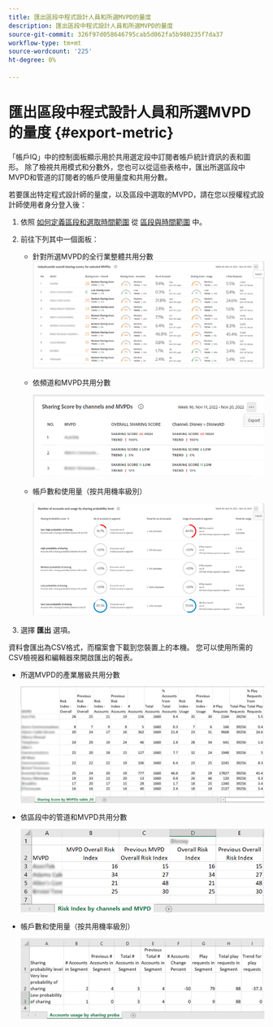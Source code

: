 ```yaml
---
title: 匯出區段中程式設計人員和所選MVPD的量度
description: 匯出區段中程式設計人員和所選MVPD的量度
source-git-commit: 326f97d058646795cab5d062fa5b980235f7da37
workflow-type: tm+mt
source-wordcount: '225'
ht-degree: 0%

---
```


# 匯出區段中程式設計人員和所選MVPD的量度 {#export-metric}

「帳戶IQ」中的控制面板顯示用於共用選定段中訂閱者帳戶統計資訊的表和圖形。 除了檢視共用模式和分數外，您也可以從這些表格中，匯出所選區段中MVPD和管道的訂閱者的帳戶使用量度和共用分數。

若要匯出特定程式設計師的量度，以及區段中選取的MVPD，請在您以授權程式設計師使用者身分登入後：

1. 依照 [如何定義區段和選取時間範圍](/help/AccountIQ/howto-select-segment-timeframe.md) 從 [區段與時間範圍](/help/AccountIQ/segments-timeframe.md) 中。

1. 前往下列其中一個面板：

   * 針對所選MVPD的全行業整體共用分數
      ![](assets/ind-sharpanel-export-option.png)

   * 依頻道和MVPD共用分數

      ![](assets/sharscorepanel-export-option.png)

   * 帳戶數和使用量（按共用機率級別）

      ![](assets/usage-panel-export-option.png)

1. 選擇 **匯出** 選項。

資料會匯出為CSV格式，而檔案會下載到您裝置上的本機。 您可以使用所需的CSV檢視器和編輯器來開啟匯出的報表。

* 所選MVPD的產業層級共用分數

   ![](assets/export-ind-sharing-score.png)

* 依區段中的管道和MVPD共用分數

   ![](assets/export-risk-index-by-mvpdchannels.png)

* 帳戶數和使用量（按共用機率級別）

   ![](assets/export-acc-usage.png)
